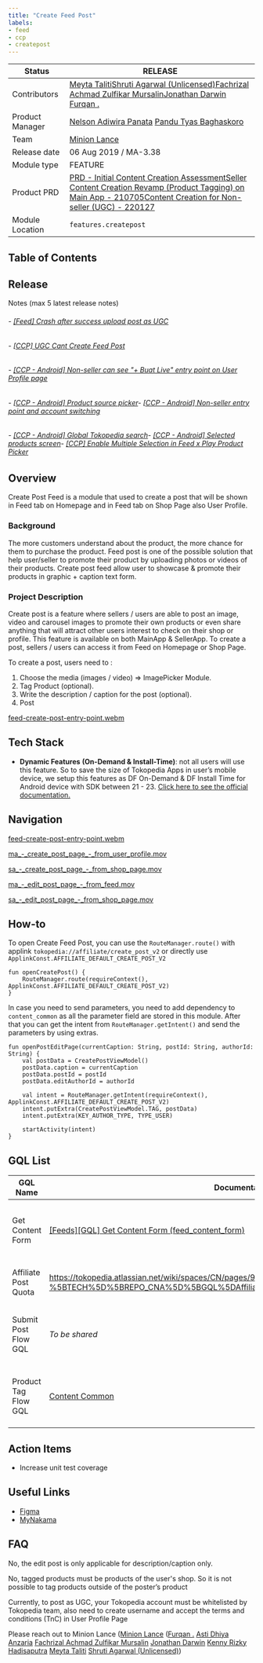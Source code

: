 ```yaml
---
title: "Create Feed Post"
labels:
- feed
- ccp
- createpost
---
```



| **Status** | <!--start status:GREEN-->RELEASE<!--end status-->  |
| --- | --- |
| Contributors | [Meyta Taliti](https://tokopedia.atlassian.net/wiki/people/5c8f676b8c3aae2d15113a7c?ref=confluence)[Shruti Agarwal (Unlicensed)](https://tokopedia.atlassian.net/wiki/people/608fdbe3c87b550069a00200?ref=confluence)[Fachrizal Achmad Zulfikar Mursalin](https://tokopedia.atlassian.net/wiki/people/62a6713a192edb006f9d9a2b?ref=confluence)[Jonathan Darwin](https://tokopedia.atlassian.net/wiki/people/60d02446a01e11006ae4c8f0?ref=confluence) [Furqan .](https://tokopedia.atlassian.net/wiki/people/5c89ce1d43de836baaa6f5ef?ref=confluence) |
| Product Manager | [Nelson Adiwira Panata](https://tokopedia.atlassian.net/wiki/people/5d6382ea0a083a0db98ed2bb?ref=confluence) [Pandu Tyas Baghaskoro](https://tokopedia.atlassian.net/wiki/people/62d49480657fc166e25f259b?ref=confluence)  |
| Team | [Minion Lance](https://tokopedia.atlassian.net/people/team/e1092372-ff41-4537-a48d-4824b575b890) |
| Release date | 06 Aug 2019 / <!--start status:GREY-->MA-3.38<!--end status-->  |
| Module type | <!--start status:YELLOW-->FEATURE<!--end status-->  |
| Product PRD | [PRD - Initial Content Creation Assessment](/wiki/spaces/CN/pages/1166182376/PRD+-+Initial+Content+Creation+Assessment)[Seller Content Creation Revamp (Product Tagging) on Main App - 210705](https://tokopedia.atlassian.net/wiki/spaces/CN/pages/1448682105/Seller+Content+Creation+Revamp+Product+Tagging+on+Main+App+-+210705)[Content Creation for Non-seller (UGC) - 220127](https://tokopedia.atlassian.net/wiki/spaces/CN/pages/1894983237/Content+Creation+for+Non-seller+UGC+-+220127) |
| Module Location | `features.createpost` | `features/content/createpost` |

## Table of Contents

<!--toc-->

## Release
 Notes (max 5 latest release notes)

<!--start expand:Dec 13, 2022 (MA-3.202)-->
###### *-* [*[Feed] Crash after success upload post as UGC*](https://tokopedia.atlassian.net/browse/AN-44936)
<!--end expand-->

<!--start expand:Dec 2, 2022 (MA-3.201)-->
###### *-* [*[CCP] UGC Cant Create Feed Post*](https://tokopedia.atlassian.net/browse/AN-44237)
<!--end expand-->

<!--start expand:Nov 16, 2022 (MA-3.200)-->
###### *-* [*[CCP - Android] Non-seller can see "+ Buat Live" entry point on User Profile page*](https://tokopedia.atlassian.net/browse/AN-42321)
<!--end expand-->

<!--start expand:Nov 10, 2022 (MA-3.199)-->
###### *-* [*[CCP - Android] Product source picker*](https://tokopedia.atlassian.net/browse/AN-39890)- [*[CCP - Android] Non-seller entry point and account switching*](https://tokopedia.atlassian.net/browse/AN-39888)
<!--end expand-->

<!--start expand:Nov 4, 2022 (MA-3.198)-->
###### *-* [*[CCP - Android] Global Tokopedia search*](https://tokopedia.atlassian.net/browse/AN-39889)- [*[CCP - Android] Selected products screen*](https://tokopedia.atlassian.net/browse/AN-39895)- [*[CCP] Enable Multiple Selection in Feed x Play Product Picker*](https://tokopedia.atlassian.net/browse/AN-40176)
<!--end expand-->

## Overview

Create Post Feed is a module that used to create a post that will be shown in Feed tab on Homepage and in Feed tab on Shop Page also User Profile.



### Background

The more customers understand about the product, the more chance for them to purchase the product. Feed post is one of the possible solution that help user/seller to promote their product by uploading photos or videos of their products. Create post feed allow user to showcase & promote their products in graphic + caption text form.

### Project Description

Create post is a feature where sellers / users are able to post an image, video and carousel images to promote their own products or even share anything that will attract other users interest to check on their shop or profile. This feature is available on both MainApp & SellerApp. To create a post, sellers / users can access it from Feed on Homepage or Shop Page.

To create a post, users need to :



1. Choose the media (images / video) => ImagePicker Module.
2. Tag Product (optional).
3. Write the description / caption for the post (optional).
4. Post

[feed-create-post-entry-point.webm](/wiki/download/attachments/2109604471/feed-create-post-entry-point.webm?version=1&modificationDate=1674757588789&cacheVersion=1&api=v2&width=340)

## Tech Stack

- **Dynamic Features** **(On-Demand & Install-Time)**: not all users will use this feature. So to save the size of Tokopedia Apps in user’s mobile device, we setup this features as DF On-Demand & DF Install Time for Android device with SDK between 21 - 23. [Click here to see the official documentation.](https://developer.android.com/guide/playcore/feature-delivery)

## Navigation

[feed-create-post-entry-point.webm](/wiki/download/attachments/2109604471/feed-create-post-entry-point.webm?version=1&modificationDate=1674757588789&cacheVersion=1&api=v2&width=340)

[ma\_-\_create\_post\_page\_-\_from\_user\_profile.mov](/wiki/download/attachments/2109604471/ma_-_create_post_page_-_from_user_profile.mov?version=1&modificationDate=1675646488780&cacheVersion=1&api=v2&width=340)

[sa\_-\_create\_post\_page\_-\_from\_shop\_page.mov](/wiki/download/attachments/2109604471/sa_-_create_post_page_-_from_shop_page.mov?version=1&modificationDate=1675646616436&cacheVersion=1&api=v2&width=340)

[ma\_-\_edit\_post\_page\_-\_from\_feed.mov](/wiki/download/attachments/2109604471/ma_-_edit_post_page_-_from_feed.mov?version=1&modificationDate=1675646662653&cacheVersion=1&api=v2&width=340)

[sa\_-\_edit\_post\_page\_-\_from\_shop\_page.mov](/wiki/download/attachments/2109604471/sa_-_edit_post_page_-_from_shop_page.mov?version=1&modificationDate=1675646715644&cacheVersion=1&api=v2&width=340)

## How-to

To open Create Feed Post, you can use the `RouteManager.route()` with applink `tokopedia://affiliate/create_post_v2` or directly use `ApplinkConst.AFFILIATE_DEFAULT_CREATE_POST_V2`



```
fun openCreatePost() {
    RouteManager.route(requireContext(), ApplinkConst.AFFILIATE_DEFAULT_CREATE_POST_V2)
}
```

In case you need to send parameters, you need to add dependency to `content_common` as all the parameter field are stored in this module. After that you can get the intent from `RouteManager.getIntent()` and send the parameters by using extras.



```
fun openPostEditPage(currentCaption: String, postId: String, authorId: String) {
    val postData = CreatePostViewModel()
    postData.caption = currentCaption
    postData.postId = postId
    postData.editAuthorId = authorId
    
    val intent = RouteManager.getIntent(requireContext(), ApplinkConst.AFFILIATE_DEFAULT_CREATE_POST_V2)
    intent.putExtra(CreatePostViewModel.TAG, postData)
    intent.putExtra(KEY_AUTHOR_TYPE, TYPE_USER)
    
    startActivity(intent)
}
```

## GQL List



| **GQL Name** | **Documentation** | **Description** |
| --- | --- | --- |
| Get Content Form | [[Feeds][GQL] Get Content Form (feed\_content\_form)](/wiki/spaces/CN/pages/1856438559)  | This GQL Query is used to get the post configuration, e.g. the authors, maxProductTagged allowed, etc. |
| Affiliate Post Quota | <https://tokopedia.atlassian.net/wiki/spaces/CN/pages/901688377/TECH+REPO+CNA+GQL+Affiliate#id-%5BTECH%5D%5BREPO_CNA%5D%5BGQL%5DAffiliate-affiliatePostQuota>  | This GQL Query is used to get affiliate post quota if user is affilate |
| Submit Post Flow GQL | *To be shared* | Submit post flow gql is part of createpost\_common module. Please refer to that documentation.<br/> |
| Product Tag Flow GQL | [Content Common](/wiki/spaces/PA/pages/2158464917/Content+Common)  | Product tag flow gql is part of content\_common module. Please refer to that documentation. |

## Action Items

- Increase unit test coverage

## Useful Links

- [Figma](https://www.figma.com/file/xol2pH7zBm02Cl8dzznVNb/%5BUI%2FUX---M---Feed%5D-Seller-%26-Buyer-Content-Creation?node-id=27%3A0&viewport=237%2C-1086%2C0.08858148753643036)
- [MyNakama](https://mynakama.tokopedia.com/datatracker/requestdetail/view/2903)

## FAQ

<!--start expand:Can we edit media / products after posting?-->
No, the edit post is only applicable for description/caption only.
<!--end expand-->

<!--start expand:Can I tag products from global search Tokopedia?-->
No, tagged products must be products of the user's shop. So it is not possible to tag products outside of the poster’s product
<!--end expand-->

<!--start expand:How to post as User Generated Content (UGC)?-->
Currently, to post as UGC, your Tokopedia account must be whitelisted by Tokopedia team, also need to create username and accept the terms and conditions (TnC) in User Profile Page
<!--end expand-->

<!--start expand:What is the credential for UGC?-->
Please reach out to Minion Lance ([Minion Lance](https://tokopedia.atlassian.net/people/team/e1092372-ff41-4537-a48d-4824b575b890) ([Furqan .](https://tokopedia.atlassian.net/wiki/people/5c89ce1d43de836baaa6f5ef?ref=confluence) [Asti Dhiya Anzaria](https://tokopedia.atlassian.net/wiki/people/5ff2a8373b5e470138d51a05?ref=confluence) [Fachrizal Achmad Zulfikar Mursalin](https://tokopedia.atlassian.net/wiki/people/62a6713a192edb006f9d9a2b?ref=confluence) [Jonathan Darwin](https://tokopedia.atlassian.net/wiki/people/60d02446a01e11006ae4c8f0?ref=confluence) [Kenny Rizky Hadisaputra](https://tokopedia.atlassian.net/wiki/people/5d1471f0b8c82e0c0ff12c67?ref=confluence) [Meyta Taliti](https://tokopedia.atlassian.net/wiki/people/5c8f676b8c3aae2d15113a7c?ref=confluence) [Shruti Agarwal (Unlicensed)](https://tokopedia.atlassian.net/wiki/people/608fdbe3c87b550069a00200?ref=confluence))
<!--end expand-->

